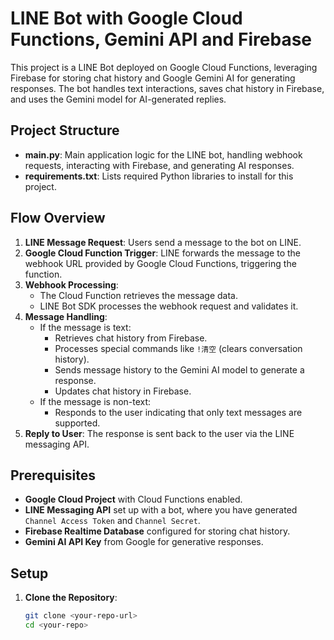 # LINE Bot with Google Cloud Functions, Gemini API and Firebase

This project is a LINE Bot deployed on Google Cloud Functions, leveraging Firebase for storing chat history and Google Gemini AI for generating responses. The bot handles text interactions, saves chat history in Firebase, and uses the Gemini model for AI-generated replies.

## Project Structure

- **main.py**: Main application logic for the LINE bot, handling webhook requests, interacting with Firebase, and generating AI responses.
- **requirements.txt**: Lists required Python libraries to install for this project.

## Flow Overview

1. **LINE Message Request**: Users send a message to the bot on LINE.
2. **Google Cloud Function Trigger**: LINE forwards the message to the webhook URL provided by Google Cloud Functions, triggering the function.
3. **Webhook Processing**:
   - The Cloud Function retrieves the message data.
   - LINE Bot SDK processes the webhook request and validates it.
4. **Message Handling**:
   - If the message is text:
     - Retrieves chat history from Firebase.
     - Processes special commands like `!清空` (clears conversation history).
     - Sends message history to the Gemini AI model to generate a response.
     - Updates chat history in Firebase.
   - If the message is non-text:
     - Responds to the user indicating that only text messages are supported.
5. **Reply to User**: The response is sent back to the user via the LINE messaging API.

## Prerequisites

- **Google Cloud Project** with Cloud Functions enabled.
- **LINE Messaging API** set up with a bot, where you have generated `Channel Access Token` and `Channel Secret`.
- **Firebase Realtime Database** configured for storing chat history.
- **Gemini AI API Key** from Google for generative responses.

## Setup

1. **Clone the Repository**:
   ```bash
   git clone <your-repo-url>
   cd <your-repo>
